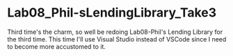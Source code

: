 # Lab08_Phil-sLendingLibrary_Take3

Third time's the charm, so well be redoing Lab08-Phil's Lending Library for the third time. This time I'll use Visual Studio instead of VSCode since I need to become more accustomed to it.
